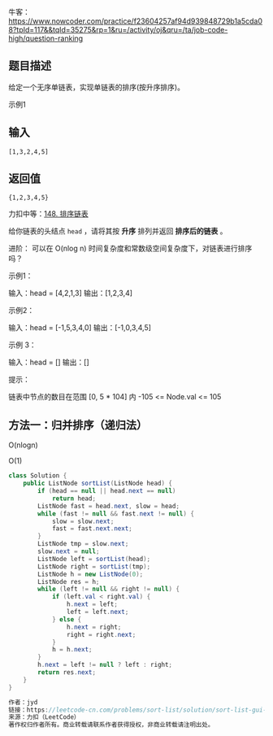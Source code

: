 牛客：https://www.nowcoder.com/practice/f23604257af94d939848729b1a5cda08?tpId=117&&tqId=35275&rp=1&ru=/activity/oj&qru=/ta/job-code-high/question-ranking





## 题目描述

给定一个无序单链表，实现单链表的排序(按升序排序)。



示例1

## 输入

```
[1,3,2,4,5]
```

## 返回值

```
{1,2,3,4,5}
```







力扣中等：[148. 排序链表](https://leetcode-cn.com/problems/sort-list/)



给你链表的头结点 `head` ，请将其按 **升序** 排列并返回 **排序后的链表** 。 

进阶： 可以在 O(nlog n)  时间复杂度和常数级空间复杂度下，对链表进行排序吗？ 





示例1：

输入：head = [4,2,1,3]
输出：[1,2,3,4]



示例2：

输入：head = [-1,5,3,4,0]
输出：[-1,0,3,4,5]



示例 3：

输入：head = []
输出：[]




提示：

链表中节点的数目在范围 [0, 5 * 104] 内
-105 <= Node.val <= 105







## 方法一：归并排序（递归法）

O(nlogn)

O(1)

````java
class Solution {
    public ListNode sortList(ListNode head) {
        if (head == null || head.next == null)
            return head;
        ListNode fast = head.next, slow = head;
        while (fast != null && fast.next != null) {
            slow = slow.next;
            fast = fast.next.next;
        }
        ListNode tmp = slow.next;
        slow.next = null;
        ListNode left = sortList(head);
        ListNode right = sortList(tmp);
        ListNode h = new ListNode(0);
        ListNode res = h;
        while (left != null && right != null) {
            if (left.val < right.val) {
                h.next = left;
                left = left.next;
            } else {
                h.next = right;
                right = right.next;
            }
            h = h.next;
        }
        h.next = left != null ? left : right;
        return res.next;
    }
}

作者：jyd
链接：https://leetcode-cn.com/problems/sort-list/solution/sort-list-gui-bing-pai-xu-lian-biao-by-jyd/
来源：力扣（LeetCode）
著作权归作者所有。商业转载请联系作者获得授权，非商业转载请注明出处。
````



